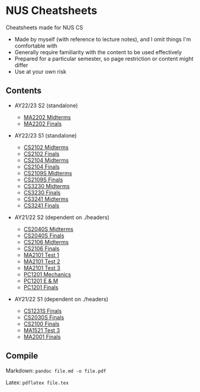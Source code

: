 # NUS Cheatsheets

Cheatsheets made for NUS CS

- Made by myself (with reference to lecture notes), and I omit things I'm comfortable with
- Generally require familiarity with the content to be used effectively
- Prepared for a particular semester, so page restriction or content might differ
- Use at your own risk

## Contents

- AY22/23 S2 (standalone)
  - [MA2202 Midterms](./MA2202/midterms/MA2202-AY2223S2-Midterms.pdf)
  - [MA2202 Finals](./MA2202/finals/MA2202-AY2223S2-Finals.pdf)

- AY22/23 S1 (standalone)
  - [CS2102 Midterms](./CS2102/midterms/CS2102-AY2223S1-Midterms.pdf)
  - [CS2102 Finals](./CS2102/finals/CS2102-AY2223S1-Finals.pdf)
  - [CS2104 Midterms](./CS2104/midterms/CS2104-AY2223S1-Midterms.pdf)
  - [CS2104 Finals](./CS2104/finals/CS2104-AY2223S1-Finals.pdf)
  - [CS2109S Midterms](./CS2109S/midterms/CS2109S-AY2223S1-Midterms.pdf)
  - [CS2109S Finals](./CS2109S/finals/CS2109S-AY2223S1-Finals.pdf)
  - [CS3230 Midterms](./CS3230/midterms/CS3230-AY2223S1-Midterms.pdf)
  - [CS3230 Finals](./CS3230/finals/CS3230-AY2223S1-Finals.pdf)
  - [CS3241 Midterms](./CS3241/midterms/CS3241-AY2223S1-Midterms.pdf)
  - [CS3241 Finals](./CS3241/finals/CS3241-AY2223S1-Finals.pdf)

- AY21/22 S2 (dependent on ./headers)
  - [CS2040S Midterms](./CS2040S/midterms/CS2040S-AY2122S2-Midterms.pdf)
  - [CS2040S Finals](./CS2040S/finals/CS2040S-AY2122S2-Finals.pdf)
  - [CS2106 Midterms](./CS2106/midterms/CS2106-AY2122S2-Midterms.pdf)
  - [CS2106 Finals](./CS2106/finals/CS2106-AY2122S2-Finals.pdf)
  - [MA2101 Test 1](./MA2101/test-1/MA2101-AY2122S2-Test-1.pdf)
  - [MA2101 Test 2](./MA2101/test-2/MA2101-AY2122S2-Test-2.pdf)
  - [MA2101 Test 3](./MA2101/test-3/MA2101-AY2122S2-Test-3.pdf)
  - [PC1201 Mechanics](./PC1201/mechanics/PC1201-AY2122S2-Mechanics.pdf)
  - [PC1201 E & M](./PC1201/electricity_magnetism/PC1201-AY2122S2-E_and_M.pdf)
  - [PC1201 Finals](./PC1201/finals/PC1201-AY2122S2-Finals.pdf)

- AY21/22 S1 (dependent on ./headers)
  - [CS1231S Finals](./CS1231S/CS1231S-AY2122S1-Finals.pdf)
  - [CS2030S Finals](./CS2030S/CS2030S-AY2122S1-Finals.pdf)
  - [CS2100 Finals](./CS2100/CS2100-AY2122S1-Finals.pdf)
  - [MA1521 Test 3](./MA1521/MA1521-AY2122S1-Test-3.pdf)
  - [MA2001 Finals](./MA2001/MA2001-AY2122S1-Finals.pdf)

## Compile

Markdown: `pandoc file.md -o file.pdf`

Latex: `pdflatex file.tex`
